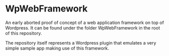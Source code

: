 # WpWebFramework
An early aborted proof of concept of a web application framework on top of Wordpress. It can be found under the folder WpWebFramework in the root of this repository.

The repository itself represents a Wordpress plugin that emulates a very simple sample app making use of this framework.

